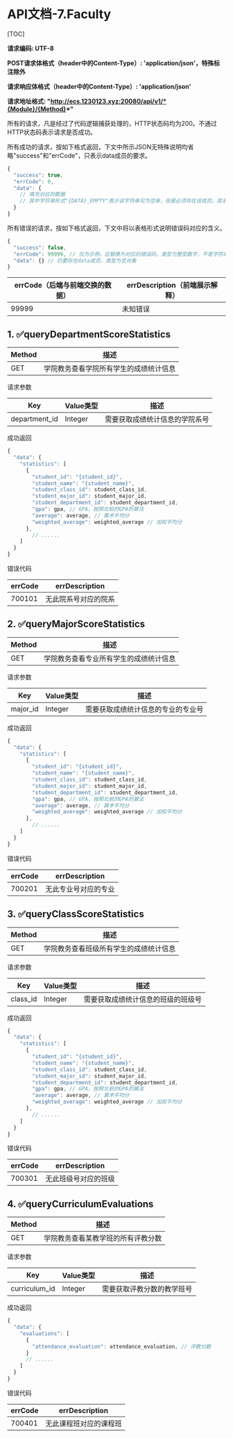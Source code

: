 # API文档-7.Faculty

[TOC]

**请求编码: UTF-8**

**POST请求体格式（header中的Content-Type）: 'application/json'，特殊标注除外**

**请求响应体格式（header中的Content-Type）: 'application/json'**

**请求地址格式: "http://ecs.1230123.xyz:20080/api/v1/*{Module}/{Method}*"**

所有的请求，凡是经过了代码逻辑捕获处理的，HTTP状态码均为200。不通过HTTP状态码表示请求是否成功。

所有成功的请求，按如下格式返回，下文中所示JSON无特殊说明均省略"success"和"errCode"，只表示data成员的要求。

```javascript
{
  "success": true,
  "errCode": 0,
  "data": {
    // 填充对应的数据
    // 其中字符串形式"{DATA}_EMPTY"表示该字符串可为空串，但是必须存在该成员。其余的不能为空串
  }
}
```

所有错误的请求，按如下格式返回，下文中将以表格形式说明错误码对应的含义。

```javascript
{
  "success": false,
  "errCode": 99999, // 仅为示例，应替换为对应的错误码，类型为整型数字，不是字符串
  "data": {} // 仍要存在data成员，类型为空对象
}
```

| errCode（后端与前端交换的数据） | errDescription（前端展示解释） |
| ------------------------------- | ------------------------------ |
| 99999                           | 未知错误                       |

## 1. ✅queryDepartmentScoreStatistics

| Method | 描述                                   |
| ------ | -------------------------------------- |
| GET    | 学院教务查看学院所有学生的成绩统计信息 |

请求参数

| Key           | Value类型 | 描述                           |
| ------------- | --------- | ------------------------------ |
| department_id | Integer   | 需要获取成绩统计信息的学院系号 |

成功返回

```javascript
{
  "data": {
    "statistics": [
      {
        "student_id": "{student_id}",
        "student_name": "{student_name}",
        "student_class_id": student_class_id,
        "student_major_id": student_major_id,
        "student_department_id": student_department_id,
        "gpa": gpa, // GPA，按照北航的GPA的算法
        "average": average, // 算术平均分
        "weighted_average": weighted_average // 加权平均分
      },
    	// ......
    ]
  }
}
```

错误代码

| errCode | errDescription       |
| ------- | -------------------- |
| 700101  | 无此院系号对应的院系 |

## 2. ✅queryMajorScoreStatistics

| Method | 描述                                   |
| ------ | -------------------------------------- |
| GET    | 学院教务查看专业所有学生的成绩统计信息 |

请求参数

| Key      | Value类型 | 描述                               |
| -------- | --------- | ---------------------------------- |
| major_id | Integer   | 需要获取成绩统计信息的专业的专业号 |

成功返回

```javascript
{
  "data": {
    "statistics": [
      {
        "student_id": "{student_id}",
        "student_name": "{student_name}",
        "student_class_id": student_class_id,
        "student_major_id": student_major_id,
        "student_department_id": student_department_id,
        "gpa": gpa, // GPA，按照北航的GPA的算法
        "average": average, // 算术平均分
        "weighted_average": weighted_average // 加权平均分
      },
    	// ......
    ]
  }
}
```

错误代码

| errCode | errDescription       |
| ------- | -------------------- |
| 700201  | 无此专业号对应的专业 |

## 3. ✅queryClassScoreStatistics

| Method | 描述                                   |
| ------ | -------------------------------------- |
| GET    | 学院教务查看班级所有学生的成绩统计信息 |

请求参数

| Key      | Value类型 | 描述                               |
| -------- | --------- | ---------------------------------- |
| class_id | Integer   | 需要获取成绩统计信息的班级的班级号 |

成功返回

```javascript
{
  "data": {
    "statistics": [
      {
        "student_id": "{student_id}",
        "student_name": "{student_name}",
        "student_class_id": student_class_id,
        "student_major_id": student_major_id,
        "student_department_id": student_department_id,
        "gpa": gpa, // GPA，按照北航的GPA的算法
        "average": average, // 算术平均分
        "weighted_average": weighted_average // 加权平均分
      },
    	// ......
    ]
  }
}
```

错误代码

| errCode | errDescription       |
| ------- | -------------------- |
| 700301  | 无此班级号对应的班级 |

## 4. ✅queryCurriculumEvaluations

| Method | 描述                               |
| ------ | ---------------------------------- |
| GET    | 学院教务查看某教学班的所有评教分数 |

请求参数

| Key           | Value类型 | 描述                       |
| ------------- | --------- | -------------------------- |
| curriculum_id | Integer   | 需要获取评教分数的教学班号 |

成功返回

```javascript
{
  "data": {
    "evaluations": [
      {
        "attendance_evaluation": attendance_evaluation, // 评教分数
      }
      // ......
    ]
  }
}
```

错误代码

| errCode | errDescription         |
| ------- | ---------------------- |
| 700401  | 无此课程班对应的课程班 |
